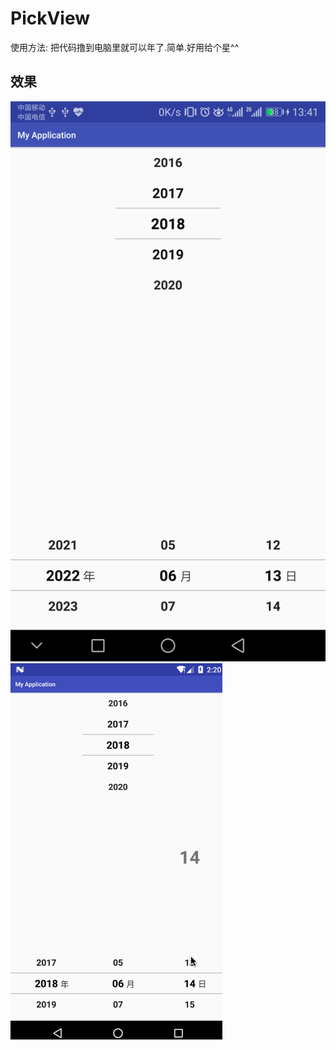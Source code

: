 # PickView
使用方法: 把代码撸到电脑里就可以年了.简单.好用给个星^^
## 效果
 ![image](https://github.com/fanlelong/PickView/blob/master/WechatIMG13.png)
 ![image](https://github.com/fanlelong/PickView/blob/master/Untitled.gif)
